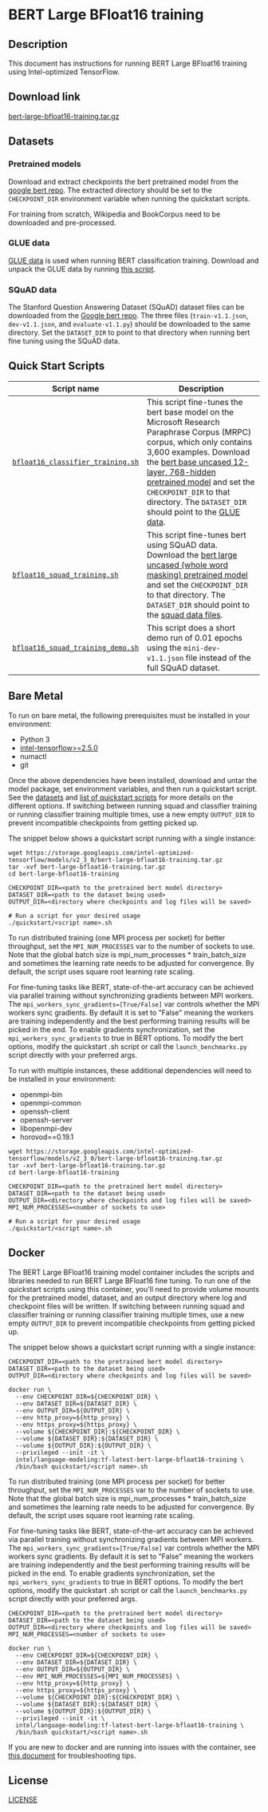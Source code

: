 <!--- 0. Title -->
# BERT Large BFloat16 training

<!-- 10. Description -->
## Description

This document has instructions for running BERT Large BFloat16 training using
Intel-optimized TensorFlow.

<!--- 20. Download link -->
## Download link

[bert-large-bfloat16-training.tar.gz](https://storage.googleapis.com/intel-optimized-tensorflow/models/v2_3_0/bert-large-bfloat16-training.tar.gz)

<!--- 30. Datasets -->
## Datasets

### Pretrained models

Download and extract checkpoints the bert pretrained model from the
[google bert repo](https://github.com/google-research/bert#pre-trained-models).
The extracted directory should be set to the `CHECKPOINT_DIR` environment
variable when running the quickstart scripts.

For training from scratch, Wikipedia and BookCorpus need to be downloaded
and pre-processed.

### GLUE data

[GLUE data](https://gluebenchmark.com/tasks) is used when running BERT
classification training. Download and unpack the GLUE data by running
[this script](https://gist.github.com/W4ngatang/60c2bdb54d156a41194446737ce03e2e).

### SQuAD data

The Stanford Question Answering Dataset (SQuAD) dataset files can be downloaded
from the [Google bert repo](https://github.com/google-research/bert#squad-11).
The three files (`train-v1.1.json`, `dev-v1.1.json`, and `evaluate-v1.1.py`)
should be downloaded to the same directory. Set the `DATASET_DIR` to point to
that directory when running bert fine tuning using the SQuAD data.


<!--- 40. Quick Start Scripts -->
## Quick Start Scripts

| Script name | Description |
|-------------|-------------|
| [`bfloat16_classifier_training.sh`](/quickstart/language_modeling/tensorflow/bert_large/training/cpu/bfloat16/bfloat16_classifier_training.sh) | This script fine-tunes the bert base model on the Microsoft Research Paraphrase Corpus (MRPC) corpus, which only contains 3,600 examples. Download the [bert base uncased 12-layer, 768-hidden pretrained model](https://github.com/google-research/bert#pre-trained-models) and set the `CHECKPOINT_DIR` to that directory. The `DATASET_DIR` should point to the [GLUE data](#glue-data). |
| [`bfloat16_squad_training.sh`](/quickstart/language_modeling/tensorflow/bert_large/training/cpu/bfloat16/bfloat16_squad_training.sh) | This script fine-tunes bert using SQuAD data. Download the [bert large uncased (whole word masking) pretrained model](https://github.com/google-research/bert#pre-trained-models) and set the `CHECKPOINT_DIR` to that directory. The `DATASET_DIR` should point to the [squad data files](#squad-data). |
| [`bfloat16_squad_training_demo.sh`](/quickstart/language_modeling/tensorflow/bert_large/training/cpu/bfloat16/bfloat16_squad_training_demo.sh) | This script does a short demo run of 0.01 epochs using the `mini-dev-v1.1.json` file instead of the full SQuAD dataset. |

<!--- 50. Bare Metal -->
## Bare Metal

To run on bare metal, the following prerequisites must be installed in your environment:
* Python 3
* [intel-tensorflow>=2.5.0](https://pypi.org/project/intel-tensorflow/)
* numactl
* git

Once the above dependencies have been installed, download and untar the model
package, set environment variables, and then run a quickstart script. See the
[datasets](#datasets) and [list of quickstart scripts](#quick-start-scripts) for more
details on the different options. If switching between running squad and classifier
training or running classifier training multiple times, use a new empty
`OUTPUT_DIR` to prevent incompatible checkpoints from getting picked up.

The snippet below shows a quickstart script running with a single instance:
```
wget https://storage.googleapis.com/intel-optimized-tensorflow/models/v2_3_0/bert-large-bfloat16-training.tar.gz
tar -xvf bert-large-bfloat16-training.tar.gz
cd bert-large-bfloat16-training

CHECKPOINT_DIR=<path to the pretrained bert model directory>
DATASET_DIR=<path to the dataset being used>
OUTPUT_DIR=<directory where checkpoints and log files will be saved>

# Run a script for your desired usage
./quickstart/<script name>.sh
```

To run distributed training (one MPI process per socket) for better throughput,
set the `MPI_NUM_PROCESSES` var to the number of sockets to use. Note that the
global batch size is mpi_num_processes * train_batch_size and sometimes the learning
rate needs to be adjusted for convergence. By default, the script uses square root
learning rate scaling.

For fine-tuning tasks like BERT, state-of-the-art accuracy can be achieved via
parallel training without synchronizing gradients between MPI workers. The
`mpi_workers_sync_gradients=[True/False]` var controls whether the MPI
workers sync gradients. By default it is set to "False" meaning the workers
are training independently and the best performing training results will be
picked in the end. To enable gradients synchronization, set the
`mpi_workers_sync_gradients` to true in BERT options. To modify the bert
options, modify the quickstart .sh script or call the `launch_benchmarks.py`
script directly with your preferred args.

To run with multiple instances, these additional dependencies will need to be
installed in your environment:
* openmpi-bin
* openmpi-common
* openssh-client
* openssh-server
* libopenmpi-dev
* horovod==0.19.1

```
wget https://storage.googleapis.com/intel-optimized-tensorflow/models/v2_3_0/bert-large-bfloat16-training.tar.gz
tar -xvf bert-large-bfloat16-training.tar.gz
cd bert-large-bfloat16-training

CHECKPOINT_DIR=<path to the pretrained bert model directory>
DATASET_DIR=<path to the dataset being used>
OUTPUT_DIR=<directory where checkpoints and log files will be saved>
MPI_NUM_PROCESSES=<number of sockets to use>

# Run a script for your desired usage
./quickstart/<script name>.sh
```



<!--- 60. Docker -->
## Docker

The BERT Large BFloat16 training model container includes the scripts and libraries
needed to run BERT Large BFloat16 fine tuning. To run one of the quickstart scripts
using this container, you'll need to provide volume mounts for the pretrained model,
dataset, and an output directory where log and checkpoint files will be written.
If switching between running squad and classifier training or running classifier
training multiple times, use a new empty `OUTPUT_DIR` to prevent incompatible
checkpoints from getting picked up.

The snippet below shows a quickstart script running with a single instance:
```
CHECKPOINT_DIR=<path to the pretrained bert model directory>
DATASET_DIR=<path to the dataset being used>
OUTPUT_DIR=<directory where checkpoints and log files will be saved>

docker run \
  --env CHECKPOINT_DIR=${CHECKPOINT_DIR} \
  --env DATASET_DIR=${DATASET_DIR} \
  --env OUTPUT_DIR=${OUTPUT_DIR} \
  --env http_proxy=${http_proxy} \
  --env https_proxy=${https_proxy} \
  --volume ${CHECKPOINT_DIR}:${CHECKPOINT_DIR} \
  --volume ${DATASET_DIR}:${DATASET_DIR} \
  --volume ${OUTPUT_DIR}:${OUTPUT_DIR} \
  --privileged --init -it \
  intel/language-modeling:tf-latest-bert-large-bfloat16-training \
  /bin/bash quickstart/<script name>.sh
```

To run distributed training (one MPI process per socket) for better throughput,
set the `MPI_NUM_PROCESSES` var to the number of sockets to use. Note that the
global batch size is mpi_num_processes * train_batch_size and sometimes the learning
rate needs to be adjusted for convergence. By default, the script uses square root
learning rate scaling.

For fine-tuning tasks like BERT, state-of-the-art accuracy can be achieved via
parallel training without synchronizing gradients between MPI workers. The
`mpi_workers_sync_gradients=[True/False]` var controls whether the MPI
workers sync gradients. By default it is set to "False" meaning the workers
are training independently and the best performing training results will be
picked in the end. To enable gradients synchronization, set the
`mpi_workers_sync_gradients` to true in BERT options. To modify the bert
options, modify the quickstart .sh script or call the `launch_benchmarks.py`
script directly with your preferred args.
```
CHECKPOINT_DIR=<path to the pretrained bert model directory>
DATASET_DIR=<path to the dataset being used>
OUTPUT_DIR=<directory where checkpoints and log files will be saved>
MPI_NUM_PROCESSES=<number of sockets to use>

docker run \
  --env CHECKPOINT_DIR=${CHECKPOINT_DIR} \
  --env DATASET_DIR=${DATASET_DIR} \
  --env OUTPUT_DIR=${OUTPUT_DIR} \
  --env MPI_NUM_PROCESSES=${MPI_NUM_PROCESSES} \
  --env http_proxy=${http_proxy} \
  --env https_proxy=${https_proxy} \
  --volume ${CHECKPOINT_DIR}:${CHECKPOINT_DIR} \
  --volume ${DATASET_DIR}:${DATASET_DIR} \
  --volume ${OUTPUT_DIR}:${OUTPUT_DIR} \
  --privileged --init -it \
  intel/language-modeling:tf-latest-bert-large-bfloat16-training \
  /bin/bash quickstart/<script name>.sh
```

If you are new to docker and are running into issues with the container,
see [this document](https://github.com/IntelAI/models/tree/master/docs/general/docker.md)
for troubleshooting tips.

<!--- 80. License -->
## License

[LICENSE](/LICENSE)

